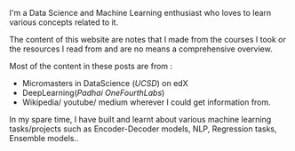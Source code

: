 I'm a Data Science and Machine Learning enthusiast who loves to learn various concepts related to it.

The content of this website are notes that I made from the courses I took or the resources I read from and are no means a comprehensive overview. 

Most of the content in these posts are from :
* Micromasters in DataScience (_UCSD_) on edX
* DeepLearning(_Padhai OneFourthLabs_)
* Wikipedia/ youtube/ medium wherever I could get information from.

In my spare time, I have built and learnt about various machine learning tasks/projects such as Encoder-Decoder models, NLP, Regression tasks, Ensemble models..


